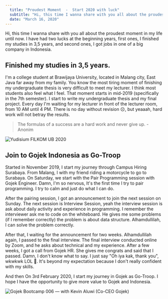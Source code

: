 ```yaml
---
  title: "Proudest Moment  -  Start 2020 with luck"
  subtitle: "Hi, this time I wanna share with you all about the proudest moment in my life until now. I have had two lucks at the beginning years, first ones, I finished my studies in 3,5 years, and second ones, I got jobs in one of a big company in Indonesia."
  date: "March 16, 2020"
---
```


Hi, this time I wanna share with you all about the proudest moment in my life until now. I have had two lucks at the beginning years, first ones, I finished my studies in 3,5 years, and second ones, I got jobs in one of a big company in Indonesia.

## Finished my studies in 3,5 years.

I'm a college student at Brawijaya University, located in Malang city, East Java far away from my family. You know the most tiring moment of finishing my undergraduate thesis is very difficult to meet my lecturer. I think most students also feel what I feel.
That moment starts in mid-2019 (specifically in the 7th semester). I start to write my undergraduate thesis and my final project. Every day I'm waiting for my lecturer in front of the lecturer room, from 10 AM until 4 PM. There is no day without revision ☹️, but yeaaah, hard work will not betray the results.

> The formulas of a success are a hard work and never give up. - Anonim

![Yudisium FILKOM UB 2020](/images/yudisium.jpeg)

## Join to Gojek Indonesia as Go-Troop

Started in November 2019, I start my journey through Campus Hiring Surabaya. From Malang, I with my friend riding a motorcycle to go to Surabaya. On Saturday, we start with the Pair Programming session with Gojek Engineer. Damn, I'm so nervous, It's the first time I try to pair programming. I try to calm and just do what I can do.

After the pairing session, I got an announcement to join the next session on Sunday. The next session is Interview Session, yeah the interview session is ask about daily activity and experience in programming. I remember the interviewer ask me to code on the whiteboard. He gives me some problems (if I remember correctly) the problem is about data structure. Alhamdullilah, I can solve the problem correctly.

After that, I waiting for the announcement for two weeks. Alhamdullilah again, I passed to the final interview. The final interview conducted online by Zoom, and he asks about technical and my experience. After a few weeks, I got a call from Gojek HR. She gives me congrats and said that I passed. Damn, I don't know what to say. I just say "Oh iya kak, thank you", wkwkwk LOL 🤣. It's beyond my expectation because I don't really confident with my skills.

And then On 3rd February 2020, I start my journey in Gojek as Go-Troop. I hope I have the opportunity to give more value to Gojek and Indonesia.

![Gojek Bootcamp 006 — with Kevin Aluwi (Co-CEO Gojek)](/images/gojek-bootcamp.jpg)
